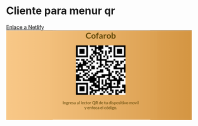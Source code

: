 # Cliente para menur qr

[Enlace a Netlify](https://cofarob-qr.netlify.app/)
![ssMenuQr](./ssMenuQr.png)
